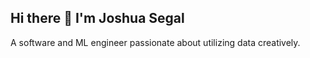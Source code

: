 ## Hi there 👋 I'm Joshua Segal

A software and ML engineer passionate about utilizing data creatively.

<!---⚡ Fun fact: I strongly believe in the Chaos theory: Even in unpredictable environments with seemingly random oddities and irregularities lies a predictable & sensible pattern not seen initially.
💡 I'm interested in all things data: Machine Learning and Data Science, 
💬 Talk to me about Formula 1 🏎️, Memes, Anime, Movies 🎥, Genshin Impact 🎮, Amateur Photography 📸
My skills include


Hi there 👋 I'm Thomas George Thomas,
A Data engineer passionate about Data Science 📊. I like automating, building scalable pipelines, improving and optimizing systems. I am a Strong Advocate for 📜 open source, ☁️ Cloud computing, 🚀 DevOps, 🆕 Innovation and Automation 🤖

⚡ Fun fact: I strongly believe in the Chaos theory: Even in unpredictable environments with seemingly random oddities and irregularities lies a predictable & sensible pattern not seen initially.
💡 I'm interested in all things data: Big Data, Cloud, Machine Learning and Data Science
💬 Talk to me about Formula 1 🏎️, Memes, Anime, Movies 🎥, Genshin Impact 🎮, Amateur Photography 📸
My skills include
Hadoop Spark AWS Scala Python linux MySQL Bitbucket Git Bamboo linux Kafka linux Tableau

A problem can be solved in a 100 different ways and There's always an easier way to solve a problem.
You miss 100% of the shots you don't take.
-->

     

